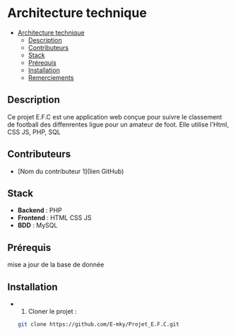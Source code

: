 # Architecture technique

- [Architecture technique](#architecture-technique)
  - [Description](#description)
  - [Contributeurs](#contributeurs)
  - [Stack](#stack)
  - [Prérequis](#prérequis)
  - [Installation](#installation)
  - [Remerciements](#remerciements)

## Description

Ce projet E.F.C est une application web conçue pour suivre le classement de football des diffenrentes ligue pour un amateur de foot. Elle utilise l'Html, CSS JS, PHP, SQL 

## Contributeurs

- [Nom du contributeur 1](lien GitHub) 

## Stack

- **Backend** : PHP
- **Frontend** : HTML CSS JS
- **BDD** : MySQL

## Prérequis

mise a jour de la base de donnée

## Installation

- 1. Cloner le projet :
  
  ```bash
  git clone https://github.com/E-mky/Projet_E.F.C.git
  ```

